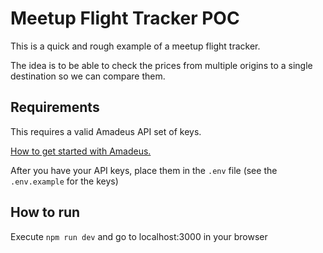 # Meetup Flight Tracker POC

This is a quick and rough example of a meetup flight tracker.

The idea is to be able to check the prices from multiple origins to a single destination so we can compare them.

## Requirements

This requires a valid Amadeus API set of keys.

[How to get started with Amadeus.](https://developers.amadeus.com/get-started/get-started-with-self-service-apis-335)

After you have your API keys, place them in the `.env` file (see the `.env.example` for the keys)

## How to run
Execute `npm run dev` and go to localhost:3000 in your browser

